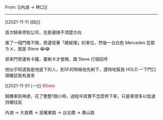 From: [[內湖 → 林口]]

---

[[2021-11-11 (四)]]

首次騎車停到公司，在那邊搞不清楚方向

推了一個門推不開，旁邊寫著「總經理」的車位，然後一台白色 Mercedes 在那ㄌㄨ，就是 Steve 😂😂

原來門旁邊有卡鐘，要刷卡才會開，跟 Steve 打個招呼

他似乎知道我是他底下的人，到5F的時候他先刷下，還特地幫我 HOLD 一下門口頭確認我有進來

[[2021-11-01 (一)]] <span style="color: red">60min</span>

騎機車到神達，花了整整1個小時，過程中其實不怎麼停下來，只是車很多以低速持續往前

內湖
→ 大直橋
→ 民權東路
→ 台北橋
→ 壽山路

